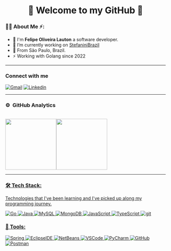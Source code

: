 # <div align="center">:wave: **Welcome to my GitHub** :rocket:</div>


### :raising_hand_man: About Me :zap::

* :wave: I'm **Felipe Oliveira Lauton** a software developer.
* 🔭 I’m currently working on [StefaniniBrazil](https://stefanini.com/pt-br/)
* :pushpin: From São Paulo, Brazil.
* ⚡ Working with Golang since 2022


---


###  Connect with me

[![Gmail](https://img.shields.io/badge/-Gmail-D14836?style=flat&logo=Gmail&logoColor=white&link=felipelauton021@gmail.com)](https://felipelauton021@gmail.com)
[![Linkedin](https://img.shields.io/badge/-LinkedIn-blue?style=flat&logo=Linkedin&logoColor=white&link=https://www.linkedin.com/in/felipeoliveiralauton/)](https://www.linkedin.com/in/felipeoliveiralauton/)


---



### ⚙️ &nbsp;GitHub Analytics

<p align="space-between"> <br>
    <a href="https://github.com/FelipeLauton">
        <img height="160em" src="https://github-readme-stats.vercel.app/api?username=FelipeLauton&show_icons=true&theme=radical&include_all_commits=true&icon_color=dracula" style="max-width:100%;"><img height="160em" src="https://github-readme-stats.vercel.app/api/top-langs/?username=FelipeLauton&langs_count=10&layout=compact&theme=radical" style="max-width:1000%;">
      
</p>


---



### 🛠 Tech Stack:
Technologies that I've been learning and I've picked up along my programming journey.
<p>
  <img alt="Go" src="https://img.shields.io/badge/-Go-00ADD8?style=flat-square&logo=Go&logoColor=white" />
  <img alt="Java" src="https://img.shields.io/badge/-Java-007396?style=flat-square&logo=Java&logoColor=white" />
  <img alt="MySQL" src="https://img.shields.io/badge/-MySQL-4479A1?style=flat-square&logo=MySQL&logoColor=white" />
  <img alt="MongoDB" src="https://img.shields.io/badge/-MongoDB-47A248?style=flat-square&logo=MongoDB&logoColor=white" />
  <img alt="JavaScript" src="https://img.shields.io/badge/-JavaScript-F7DF1E?style=flat-square&logo=JavaScript&logoColor=black" />
  <img alt="TypeScript" src="https://img.shields.io/badge/-TypeScript-007ACC?style=flat-square&logo=typescript&logoColor=white" />
  <img alt="git" src="https://img.shields.io/badge/-Git-F05032?style=flat-square&logo=git&logoColor=white" />
</p>


### 🧰 Tools:

![Spring](https://img.shields.io/badge/-Spring-6DB33F?&logo=spring&logoColor=FFFFFF) ![EclipseIDE](https://img.shields.io/badge/-Eclipse%20IDE-2C2255?&logo=eclipse%20IDE&logoColor=FFFFFF) ![NetBeans](https://img.shields.io/badge/-Apache%20NetBeans%20IDE-1B6AC6?&logo=apache%20NetBeans%20IDE&logoColor=FFFFFF) ![VSCode](https://img.shields.io/badge/-VSCode-007ACC?&logo=visual%20studio%20code&logoColor=FFFFFF) ![PyCharm](https://img.shields.io/badge/-PyCharm-000000?&logo=pycharm&logoColor=FFFFFF) ![GitHub](https://img.shields.io/badge/-GitHub-181717?&logo=GitHub&logoColor=FFFFFF) ![Postman](https://img.shields.io/badge/-Postman-FF6C37?&logo=postman&logoColor=FFFFFF)
